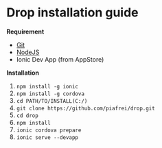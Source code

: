 # Drop installation guide

**Requirement**

* [Git](https://git-scm.com/)
* [NodeJS](https://nodejs.org/en/)
* Ionic Dev App (from AppStore)

**Installation**

1. `npm install -g ionic`
2. `npm install -g cordova`
3. `cd PATH/TO/INSTALL(C:/)`
4. `git clone https://github.com/piafrei/drop.git`
5. `cd drop`
6. `npm install`
7. `ionic cordova prepare`
8. `ionic serve --devapp`



